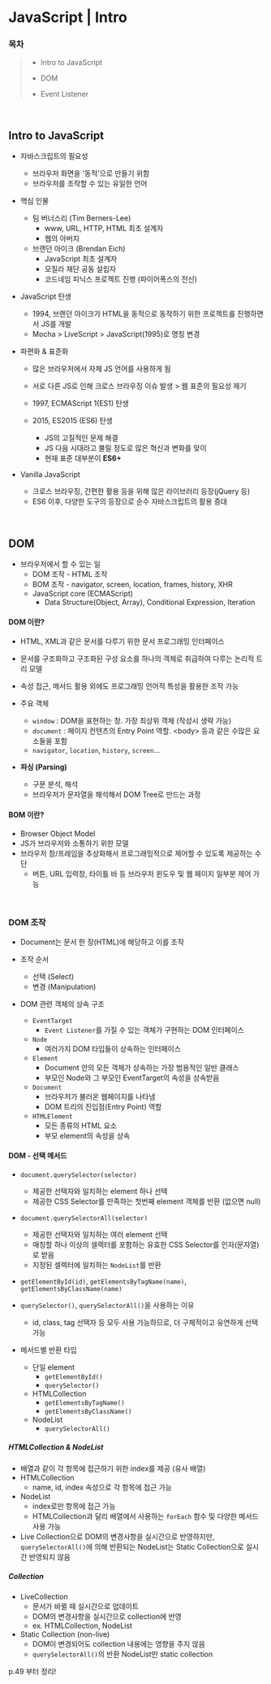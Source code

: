 # JavaScript | Intro

### 목차

> - Intro to JavaScript
>
> - DOM
>
> - Event Listener

<br>

## Intro to JavaScript

- 자바스크립트의 필요성
  - 브라우저 화면을 '동적'으로 만들기 위함
  - 브라우저를 조작할 수 있는 유일한 언어

- 핵심 인물
  - 팀 버너스리 (Tim Berners-Lee)
    - www, URL, HTTP, HTML 최초 설계자
    - 웹의 아버지
  - 브랜던 아이크 (Brendan Eich)
    - JavaScript 최초 설계자
    - 모질라 재단 공동 설립자
    - 코드네임 피닉스 프로젝트 진행 (파이어폭스의 전신)

- JavaScript 탄생
  - 1994, 브랜던 아이크가 HTML을 동적으로 동작하기 위한 프로젝트를 진행하면서 JS를 개발
  - Mocha > LiveScript > JavaScript(1995)로 명칭 변경

- 파편화 & 표준화

  - 많은 브라우저에서 자체 JS 언어를 사용하게 됨
  - 서로 다른 JS로 인해 크로스 브라우징 이슈 발생 > 웹 표준의 필요성 제기

  - 1997, ECMAScript 1(ES1) 탄생
  - 2015, ES2015 (ES6) 탄생
    - JS의 고질적인 문제 해결
    - JS 다음 시대라고 불릴 정도로 많은 혁신과 변화를 맞이
    - 현재 표준 대부분이 **ES6+**

- Vanilla JavaScript
  - 크로스 브라우징, 간편한 활용 등을 위해 많은 라이브러리 등장(jQuery 등)
  - ES6 이후, 다양한 도구의 등장으로 순수 자바스크립트의 활용 증대

<br>

## DOM

- 브라우저에서 할 수 있는 일
  - DOM 조작 - HTML 조작
  - BOM 조작 - navigator, screen, location, frames, history, XHR
  - JavaScript core (ECMAScript)
    - Data Structure(Object, Array), Conditional Expression, Iteration

#### DOM 이란?

- HTML, XML과 같은 문서를 다루기 위한 문서 프로그래밍 인터페이스
- 문서를 구조화하고 구조화된 구성 요소를 하나의 객체로 취급하여 다루는 논리적 트리 모델
- 속성 접근, 메서드 활용 외에도 프로그래밍 언어적 특성을 활용한 조작 가능
- 주요 객체
  - `window` : DOM을 표현하는 창. 가장 최상위 객체 (작성시 생략 가능)
  - `document` : 페이지 컨텐츠의 Entry Point 역할. \<body> 등과 같은 수많은 요소들을 포함
  - `navigator`, `location`, `history`, `screen`...

- **파싱 (Parsing)**
  - 구문 분석, 해석
  - 브라우저가 문자열을 해석해서 DOM Tree로 만드는 과정

#### BOM 이란?

- Browser Object Model
- JS가 브라우저와 소통하기 위한 모델
- 브라우저 창/프레임을 추상화해서 프로그래밍적으로 제어할 수 있도록 제공하는 수단
  - 버튼, URL 입력창, 타이틀 바 등 브라우저 윈도우 및 웹 페이지 일부분 제어 가능

<br>

### DOM 조작

- Document는 문서 한 장(HTML)에 해당하고 이를 조작
- 조작 순서
  - 선택 (Select)
  - 변경 (Manipulation)

- DOM 관련 객체의 상속 구조
  - `EventTarget`
    - `Event Listener`를 가질 수 있는 객체가 구현하는 DOM 인터페이스
  - `Node`
    - 여러가지 DOM 타입들이 상속하는 인터페이스
  - `Element`
    - Document 안의 모든 객체가 상속하는 가장 범용적인 일반 클래스
    - 부모인 Node와 그 부모인 EventTarget의 속성을 상속받음
  - `Document`
    - 브라우저가 불러온 웹페이지를 나타냄
    - DOM 트리의 진입점(Entry Point) 역할
  - `HTMLElement`
    - 모든 종류의 HTML 요소
    - 부모 element의 속성을 상속

#### DOM - 선택 메서드

- `document.querySelector(selector)`
  - 제공한 선택자와 일치하는 element 하나 선택
  - 제공한 CSS Selector를 만족하는 첫번째 element 객체를 반환 (없으면 null)
- `document.querySelectorAll(selector)`
  - 제공한 선택자와 일치하는 여러 element 선택
  - 매칭할 하나 이상의 셀렉터를 포함하는 유효한 CSS Selector를 인자(문자열)로 받음
  - 지정된 셀렉터에 일치하는 `NodeList`를 반환

- `getElementById(id)`, `getElementsByTagName(name)`, `getElementsByClassName(name)`
- `querySelector()`, `querySelectorAll()`을 사용하는 이유
  - id, class, tag 선택자 등 모두 사용 가능하므로, 더 구체적이고 유연하게 선택 가능

- 메서드별 반환 타입
  - 단일 element
    - `getElementById()`
    - `querySelector()`
  - HTMLCollection
    - `getElementsByTagName()`
    - `getElementsByClassName()`
  - NodeList
    - `querySelectorAll()`

##### HTMLCollection & NodeList

- 배열과 같이 각 항목에 접근하기 위한 index를 제공 (유사 배열)
- HTMLCollection
  - name, id, index 속성으로 각 항목에 접근 가능
- NodeList
  - index로만 항목에 접근 가능
  - HTMLCollection과 달리 배열에서 사용하는 `forEach` 함수 및 다양한 메서드 사용 가능
- Live Collection으로 DOM의 변경사항을 실시간으로 반영하지만, `querySelectorAll()`에 의해 반환되는 NodeList는 Static Collection으로 실시간 반영되지 않음

##### Collection

- LiveCollection
  - 문서가 바뀔 때 실시간으로 업데이트
  - DOM의 변경사항을 실시간으로 collection에 반영
  - ex. HTMLCollection, NodeList
- Static Collection (non-live)
  - DOM이 변경되어도 collection 내용에는 영향을 주지 않음
  - `querySelectorAll()`의 반환 NodeList만 static collection



p.49 부터 정리!